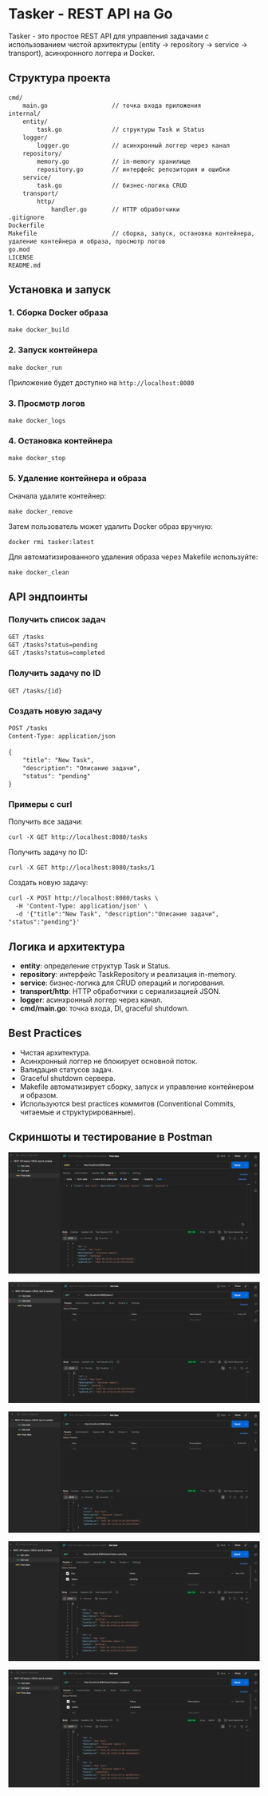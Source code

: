# Tasker - REST API на Go

Tasker - это простое REST API для управления задачами с использованием чистой архитектуры (entity → repository → service → transport), асинхронного логгера и Docker.

## Структура проекта

```
cmd/
    main.go                  // точка входа приложения
internal/
    entity/
        task.go              // структуры Task и Status
    logger/
        logger.go            // асинхронный логгер через канал
    repository/
        memory.go            // in-memory хранилище
        repository.go        // интерфейс репозитория и ошибки
    service/
        task.go              // бизнес-логика CRUD
    transport/
        http/
            handler.go       // HTTP обработчики
.gitignore
Dockerfile
Makefile                     // сборка, запуск, остановка контейнера, удаление контейнера и образа, просмотр логов
go.mod
LICENSE
README.md
```

## Установка и запуск

### 1. Сборка Docker образа

```
make docker_build
```

### 2. Запуск контейнера

```
make docker_run
```

Приложение будет доступно на `http://localhost:8080`

### 3. Просмотр логов

```
make docker_logs
```

### 4. Остановка контейнера

```
make docker_stop
```

### 5. Удаление контейнера и образа

Сначала удалите контейнер:

```
make docker_remove
```

Затем пользователь может удалить Docker образ вручную:

```
docker rmi tasker:latest
```

Для автоматизированного удаления образа через Makefile используйте:

```
make docker_clean
```

## API эндпоинты

### Получить список задач

```
GET /tasks
GET /tasks?status=pending
GET /tasks?status=completed
```

### Получить задачу по ID

```
GET /tasks/{id}
```

### Создать новую задачу

```
POST /tasks
Content-Type: application/json

{
    "title": "New Task",
    "description": "Описание задачи",
    "status": "pending"
}
```

### Примеры с curl

Получить все задачи:

```
curl -X GET http://localhost:8080/tasks
```

Получить задачу по ID:

```
curl -X GET http://localhost:8080/tasks/1
```

Создать новую задачу:

```
curl -X POST http://localhost:8080/tasks \
  -H 'Content-Type: application/json' \
  -d '{"title":"New Task", "description":"Описание задачи", "status":"pending"}'
```

## Логика и архитектура

* **entity**: определение структур Task и Status.
* **repository**: интерфейс TaskRepository и реализация in-memory.
* **service**: бизнес-логика для CRUD операций и логирования.
* **transport/http**: HTTP обработчики с сериализацией JSON.
* **logger**: асинхронный логгер через канал.
* **cmd/main.go**: точка входа, DI, graceful shutdown.

## Best Practices

* Чистая архитектура.
* Асинхронный логгер не блокирует основной поток.
* Валидация статусов задач.
* Graceful shutdown сервера.
* Makefile автоматизирует сборку, запуск и управление контейнером и образом.
* Используются best practices коммитов (Conventional Commits, читаемые и структурированные).

## Скриншоты и тестирование в Postman

![postman_post_data](docs/screenshots/postman_post_data.png)

![postman_get_tasks](docs/screenshots/postman_get_task.png)

![postman_get_data](docs/screenshots/postman_get_data.png)

![postman_get_tasks_status_pending](docs/screenshots/status_pending.png)

![postman_get_tasks_status_completed](docs/screenshots/status_completed.png)
